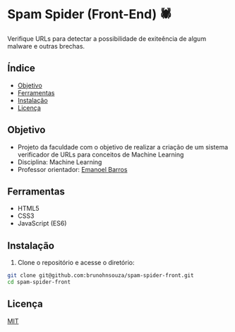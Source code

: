 # Spam Spider (Front-End) 🕷️

Verifique URLs para detectar a possibilidade de exiteência de algum malware e outras brechas.

## Índice

- [Objetivo](##objetivo)
- [Ferramentas](##ferramentas)
- [Instalação](##instalação)
- [Licença](##licença)

## Objetivo

- Projeto da faculdade com o objetivo de realizar a criação de um sistema verificador de URLs para conceitos de Machine Learning
- Disciplina: Machine Learning 
- Professor orientador: [Emanoel Barros](https://br.linkedin.com/in/emanoelbarros)

## Ferramentas

- HTML5
- CSS3
- JavaScript (ES6)

## Instalação

1. Clone o repositório e acesse o diretório:

```bash
git clone git@github.com:brunohnsouza/spam-spider-front.git
cd spam-spider-front
```

## Licença

[MIT](https://choosealicense.com/licenses/mit/)
